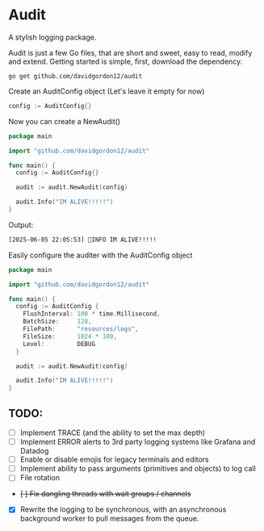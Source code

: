 # Audit

A stylish logging package.

Audit is just a few Go files, that are short and sweet, easy to read, modify and extend. Getting started is simple, first, download the dependency.

```
go get github.com/davidgordon12/audit
```

Create an AuditConfig object (Let's leave it empty for now)

```go
config := AuditConfig{}
```

Now you can create a NewAudit()

```go
package main

import "github.com/davidgordon12/audit"

func main() {
  config := AuditConfig{}

  audit := audit.NewAudit(config)

  audit.Info("IM ALIVE!!!!!")
}
```

Output: 
```bash
[2025-06-05 22:05:53] 👋INFO IM ALIVE!!!!!
```

Easily configure the auditer with the AuditConfig object

```go
package main

import "github.com/davidgordon12/audit"

func main() {
  config := AuditConfig {
    FlushInterval: 100 * time.Millisecond,
    BatchSize:     128,
    FilePath:      "resources/logs",
    FileSize:      1024 * 100,
    Level:         DEBUG
  }

  audit := audit.NewAudit(config)

  audit.Info("IM ALIVE!!!!!")
}
```

## TODO:
- [ ] Implement TRACE (and the ability to set the max depth)
- [ ] Implement ERROR alerts to 3rd party logging systems like Grafana and Datadog
- [ ] Enable or disable emojis for legacy terminals and editors
- [ ] Implement ability to pass arguments (primitives and objects) to log call
- [ ] File rotation
- ~~[ ] Fix dangling threads with wait groups / channels~~
- [x] Rewrite the logging to be synchronous, with an asynchronous background worker to pull messages from the queue.
